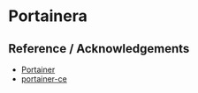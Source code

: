# Portainera

## Reference / Acknowledgements
- [Portainer](https://www.portainer.io/)
- [portainer-ce](https://hub.docker.com/r/portainer/portainer-ce)